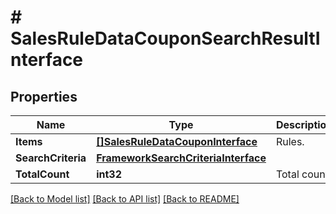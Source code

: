 # # SalesRuleDataCouponSearchResultInterface


## Properties 


Name | Type | Description | Notes
------------ | ------------- | ------------- | -------------
**Items**| [**[]SalesRuleDataCouponInterface**](SalesRuleDataCouponInterface.md) | Rules.  |
**SearchCriteria**| [**FrameworkSearchCriteriaInterface**](FrameworkSearchCriteriaInterface.md) |   |
**TotalCount**| **int32** | Total count.  |


[[Back to Model list]](../../README.md#models) [[Back to API list]](../../README.md#endpoints) [[Back to README]](../../README.md)

